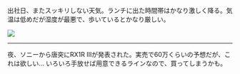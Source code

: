出社日、またスッキリしない天気。ランチに出た時間帯はかなり激しく降る。気温は低めだが湿度が最悪で、歩いているとかなり厳しい。

![](https://photos.apkas.net/medium/202507/20250715-G3000596.webp)

---

夜、ソニーから唐突にRX1R IIIが発表された。実売で60万くらいの予想だが、これは欲しい... いろいろ手放せば用意できるラインなので、買ってしまうかも。
